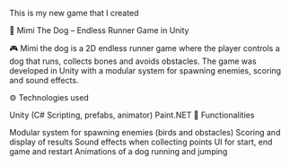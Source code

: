 This is my new game that I created

🐾 Mimi The Dog – Endless Runner Game in Unity

🎮 Mimi the dog is a 2D endless runner game where the player controls a dog that runs, collects bones and avoids obstacles. The game was developed in Unity with a modular system for spawning enemies, scoring and sound effects.

⚙️ Technologies used

Unity (C# Scripting, prefabs, animator)
Paint.NET
🧩 Functionalities

Modular system for spawning enemies (birds and obstacles)
Scoring and display of results
Sound effects when collecting points
UI for start, end game and restart
Animations of a dog running and jumping
